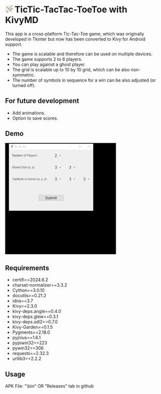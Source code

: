 # <img src="assets git/icon.png" width="24" alt="App Icon"> TicTic-TacTac-ToeToe with KivyMD

This app is a cross-platform Tic-Tac-Toe game, which was originally developed in Tkinter but now has been converted to Kivy for Android support.

* The game is scalable and therefore can be used on multiple devices.
* The game supports 2 to 6 players.
* You can play against a ghost player.
* The grid is scalable up to 10 by 10 grid, which can be also non-symmetric.
* The number of symbols in sequence for a win can be also adjusted (or turned off).


## For future development

* Add animations.
* Option to save scores.



## Demo

<img src="assets git/demo.gif" width="360" alt="App Demo">



## Requirements

* certifi==2024.6.2
* charset-normalizer==3.3.2
* Cython==3.0.10
* docutils==0.21.2
* idna==3.7
* Kivy==2.3.0
* kivy-deps.angle==0.4.0
* kivy-deps.glew==0.3.1
* kivy-deps.sdl2==0.7.0
* Kivy-Garden==0.1.5
* Pygments==2.18.0
* pyjnius==1.6.1
* pypiwin32==223
* pywin32==306
* requests==2.32.3
* urllib3==2.2.2


## Usage

APK File: "\bin\" OR "Releases" tab in github

